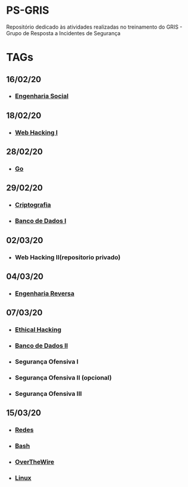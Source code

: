 # PS-GRIS
Repositório dedicado às atividades realizadas no treinamento do GRIS - Grupo de Resposta a Incidentes de Segurança

# TAGs

## 16/02/20
* ### [Engenharia Social](https://github.com/LorenaMamede/ps-gris/blob/master/TAGS/EngenhariaSocial/Vulnerabilidades%20%C3%A0%20Engenharia%20Social.pdf)
## 18/02/20 
* ### [Web Hacking I](https://github.com/LorenaMamede/ps-gris/blob/master/TAGS/WebHacking/TAGWebI.pdf)
## 28/02/20
* ### [Go](https://github.com/LorenaMamede/ps-gris/blob/master/TAGS/Go/main.go)
## 29/02/20
* ### [Criptografia](https://github.com/LorenaMamede/ps-gris/tree/master/TAGS/Criptografia)
* ### [Banco de Dados I](https://github.com/LorenaMamede/ps-gris/tree/master/TAGS/BancoDeDados)
## 02/03/20
* ### Web Hacking II(repositorio privado)
## 04/03/20
* ### [Engenharia Reversa](https://github.com/LorenaMamede/ps-gris/tree/master/TAGS/EngenhariaReversa)
## 07/03/20
* ### [Ethical Hacking](https://github.com/LorenaMamede/ps-gris/blob/master/TAGS/EthicalHacking/Ethical%20Hacking.pdf)
* ### [Banco de Dados II](https://github.com/LorenaMamede/ps-gris/blob/master/TAGS/BancoDeDados/BancodeDadosII-Marketplace.pdf)
* ### Segurança Ofensiva I
* ### Segurança Ofensiva II (opcional)
* ### Segurança Ofensiva III
## 15/03/20
* ### [Redes](https://github.com/LorenaMamede/ps-gris/blob/master/TAGS/Redes/TAG%20Redes.pdf)
* ### [Bash](https://github.com/LorenaMamede/ps-gris/blob/master/TAGS/Bash/backup-script.sh)
* ### [OverTheWire](https://github.com/LorenaMamede/ps-gris/blob/master/TAGS/Bash/OverTheWire.pdf)
* ### [Linux](https://github.com/LorenaMamede/ps-gris/blob/master/TAGS/Linux/Linux.pdf)

